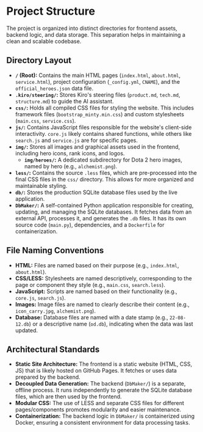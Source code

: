 # Project Structure

The project is organized into distinct directories for frontend assets, backend logic, and data storage. This separation helps in maintaining a clean and scalable codebase.

## Directory Layout

-   **`/` (Root):** Contains the main HTML pages (`index.html`, `about.html`, `service.html`), project configuration (`_config.yml`, `CNAME`), and the `official_heroes.json` data file.
-   **`.kiro/steering/`:** Stores Kiro's steering files (`product.md`, `tech.md`, `structure.md`) to guide the AI assistant.
-   **`css/`:** Holds all compiled CSS files for styling the website. This includes framework files (`bootstrap_minty.min.css`) and custom stylesheets (`main.css`, `service.css`).
-   **`js/`:** Contains JavaScript files responsible for the website's client-side interactivity. `core.js` likely contains shared functions, while others like `search.js` and `service.js` are for specific pages.
-   **`img/`:** Stores all images and graphical assets used in the frontend, including hero icons, rank icons, and logos.
    -   **`img/heroes/`:** A dedicated subdirectory for Dota 2 hero images, named by hero (e.g., `alchemist.png`).
-   **`less/`:** Contains the source `.less` files, which are pre-processed into the final CSS files in the `css/` directory. This allows for more organized and maintainable styling.
-   **`db/`:** Stores the production SQLite database files used by the live application.
-   **`DbMaker/`:** A self-contained Python application responsible for creating, updating, and managing the SQLite databases. It fetches data from an external API, processes it, and generates the `.db` files. It has its own source code (`main.py`), dependencies, and a `Dockerfile` for containerization.

## File Naming Conventions

-   **HTML:** Files are named based on their purpose (e.g., `index.html`, `about.html`).
-   **CSS/LESS:** Stylesheets are named descriptively, corresponding to the page or component they style (e.g., `main.css`, `search.less`).
-   **JavaScript:** Scripts are named based on their functionality (e.g., `core.js`, `search.js`).
-   **Images:** Image files are named to clearly describe their content (e.g., `icon_carry.jpg`, `alchemist.png`).
-   **Database:** Database files are named with a date stamp (e.g., `22-08-12.db`) or a descriptive name (`od.db`), indicating when the data was last updated.

## Architectural Standards

-   **Static Site Architecture:** The frontend is a static website (HTML, CSS, JS) that is likely hosted on GitHub Pages. It fetches or uses data prepared by the backend.
-   **Decoupled Data Generation:** The backend (`DbMaker/`) is a separate, offline process. It runs independently to generate the SQLite database files, which are then used by the frontend.
-   **Modular CSS:** The use of LESS and separate CSS files for different pages/components promotes modularity and easier maintenance.
-   **Containerization:** The backend logic in `DbMaker/` is containerized using Docker, ensuring a consistent environment for data processing tasks.